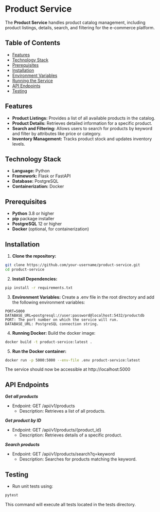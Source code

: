 # Product Service

The **Product Service** handles product catalog management, including product listings, details, search, and filtering for the e-commerce platform.

## Table of Contents

- [Features](#features)
- [Technology Stack](#technology-stack)
- [Prerequisites](#prerequisites)
- [Installation](#installation)
- [Environment Variables](#environment-variables)
- [Running the Service](#running-the-service)
- [API Endpoints](#api-endpoints)
- [Testing](#testing)

## Features

- **Product Listings:** Provides a list of all available products in the catalog.
- **Product Details:** Retrieves detailed information for a specific product.
- **Search and Filtering:** Allows users to search for products by keyword and filter by attributes like price or category.
- **Inventory Management:** Tracks product stock and updates inventory levels.

## Technology Stack

- **Language:** Python
- **Framework:** Flask or FastAPI
- **Database:** PostgreSQL
- **Containerization:** Docker

## Prerequisites

- **Python** 3.8 or higher
- **pip** package installer
- **PostgreSQL** 12 or higher
- **Docker** (optional, for containerization)

## Installation

1. **Clone the repository:**

  ```bash
git clone https://github.com/your-username/product-service.git
cd product-service
```

2. **Install Dependencies:**

  ```bash
pip install -r requirements.txt
```

3. **Environment Variables:**
Create a .env file in the root directory and add the following environment variables:

 ```dotenv
PORT=5000
DATABASE_URL=postgresql://user:password@localhost:5432/productdb
PORT: The port number on which the service will run.
DATABASE_URL: PostgreSQL connection string.
```

4. **Running Docker:**
  Build the docker image:
  
```bash
docker build -t product-service:latest .
```
5. **Run the Docker container:**
      
```bash
docker run -p 5000:5000 --env-file .env product-service:latest
```
  The service should now be accessible at http://localhost:5000
    

 ## API Endpoints
 
  ***Get all products***
  * Endpoint: GET /api/v1/products
    * Description: Retrieves a list of all products.
      
  ***Get product by ID***
  * Endpoint: GET /api/v1/products/{product_id}
    * Description: Retrieves details of a specific product.
      
  ***Search products***
  * Endpoint: GET /api/v1/products/search?q=keyword
    * Description: Searches for products matching the keyword.

## Testing
  * Run unit tests using:
  ```bash
  pytest
  ```
  This command will execute all tests located in the tests directory.

